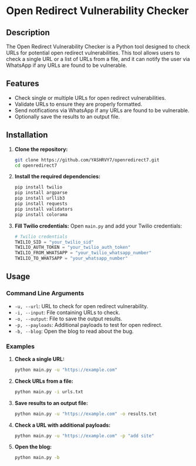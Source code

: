 # Open Redirect Vulnerability Checker

## Description

The Open Redirect Vulnerability Checker is a Python tool designed to check URLs for potential open redirect vulnerabilities. This tool allows users to check a single URL or a list of URLs from a file, and it can notify the user via WhatsApp if any URLs are found to be vulnerable.

## Features

- Check single or multiple URLs for open redirect vulnerabilities.
- Validate URLs to ensure they are properly formatted.
- Send notifications via WhatsApp if any URLs are found to be vulnerable.
- Optionally save the results to an output file.

## Installation

1. **Clone the repository:**
    ```bash
    git clone https://github.com/YASHRVY7/openredirect7.git
    cd openredirect7
    ```

2. **Install the required dependencies:**
    ```bash
    pip install twilio
    pip install argparse
    pip install urllib3 
    pip install requests 
    pip install validators 
    pip install colorama 
    ```

3. **Fill Twilio credentials:**
    Open `main.py` and add your Twilio credentials:
    ```python
    # Twilio credentials
    TWILIO_SID = "your_twilio_sid"
    TWILIO_AUTH_TOKEN = "your_twilio_auth_token"
    TWILIO_FROM_WHATSAPP = "your_twilio_whatsapp_number"
    TWILIO_TO_WHATSAPP = "your_whatsapp_number"
    ```

## Usage

### Command Line Arguments

- `-u, --url`: URL to check for open redirect vulnerability.
- `-i, --input`: File containing URLs to check.
- `-o, --output`: File to save the output results.
- `-p, --payloads`: Additional payloads to test for open redirect.
- `-b, --blog`: Open the blog to read about the bug.

### Examples

1. **Check a single URL:**
    ```bash
    python main.py -u "https://example.com"
    ```

2. **Check URLs from a file:**
    ```bash
    python main.py -i urls.txt
    ```

3. **Save results to an output file:**
    ```bash
    python main.py -u "https://example.com" -o results.txt
    ```

4. **Check a URL with additional payloads:**
    ```bash
    python main.py -u "https://example.com" -p "add site"
    ```

5. **Open the blog:**
    ```bash
    python main.py -b
    ```

